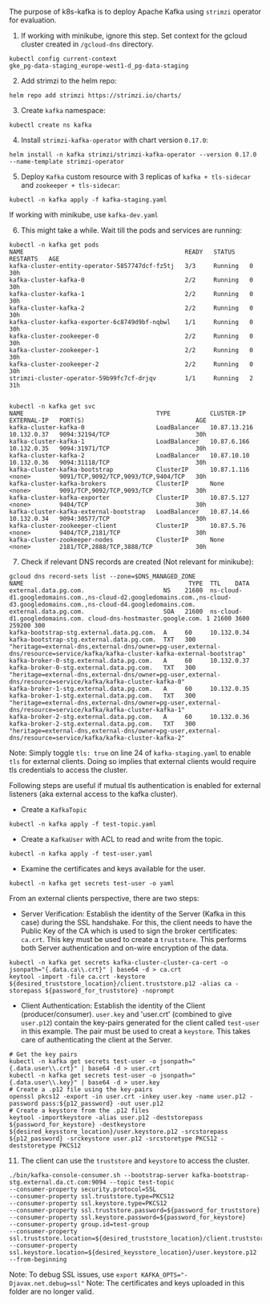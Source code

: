 
The purpose of k8s-kafka is to deploy Apache Kafka using `strimzi` operator for evaluation.

1. If working with minikube, ignore this step. Set context for the gcloud cluster created in `/gcloud-dns` directory.

```shell
kubectl config current-context
gke_pg-data-staging_europe-west1-d_pg-data-staging
```

2. Add strimzi to the helm repo:

`helm repo add strimzi https://strimzi.io/charts/`

3. Create `kafka` namespace:

`kubectl create ns kafka`

4. Install `strimzi-kafka-operator` with chart version `0.17.0`:

```shell
helm install -n kafka strimzi/strimzi-kafka-operator --version 0.17.0 --name-template strimzi-operator
```

5. Deploy `Kafka` custom resource with 3 replicas of `kafka + tls-sidecar` and `zookeeper + tls-sidecar`:

`kubectl -n kafka apply -f kafka-staging.yaml`

If working with minikube, use `kafka-dev.yaml`

6. This might take a while. Wait till the pods and services are running:

```shell
kubectl -n kafka get pods
NAME                                             READY   STATUS    RESTARTS   AGE
kafka-cluster-entity-operator-5857747dcf-fz5tj   3/3     Running   0          30h
kafka-cluster-kafka-0                            2/2     Running   0          30h
kafka-cluster-kafka-1                            2/2     Running   0          30h
kafka-cluster-kafka-2                            2/2     Running   0          30h
kafka-cluster-kafka-exporter-6c8749d9bf-nqbwl    1/1     Running   0          30h
kafka-cluster-zookeeper-0                        2/2     Running   0          30h
kafka-cluster-zookeeper-1                        2/2     Running   0          30h
kafka-cluster-zookeeper-2                        2/2     Running   0          30h
strimzi-cluster-operator-59b99fc7cf-drjqv        1/1     Running   2          31h


kubectl -n kafka get svc
NAME                                     TYPE           CLUSTER-IP     EXTERNAL-IP   PORT(S)                               AGE
kafka-cluster-kafka-0                    LoadBalancer   10.87.13.216   10.132.0.37   9094:32194/TCP                        30h
kafka-cluster-kafka-1                    LoadBalancer   10.87.6.166    10.132.0.35   9094:31971/TCP                        30h
kafka-cluster-kafka-2                    LoadBalancer   10.87.10.10    10.132.0.36   9094:31118/TCP                        30h
kafka-cluster-kafka-bootstrap            ClusterIP      10.87.1.116    <none>        9091/TCP,9092/TCP,9093/TCP,9404/TCP   30h
kafka-cluster-kafka-brokers              ClusterIP      None           <none>        9091/TCP,9092/TCP,9093/TCP            30h
kafka-cluster-kafka-exporter             ClusterIP      10.87.5.127    <none>        9404/TCP                              30h
kafka-cluster-kafka-external-bootstrap   LoadBalancer   10.87.14.66    10.132.0.34   9094:30577/TCP                        30h
kafka-cluster-zookeeper-client           ClusterIP      10.87.5.76     <none>        9404/TCP,2181/TCP                     30h
kafka-cluster-zookeeper-nodes            ClusterIP      None           <none>        2181/TCP,2888/TCP,3888/TCP            30h
```

7. Check if relevant DNS records are created (Not relevant for minikube):

```shell
gcloud dns record-sets list --zone=$DNS_MANAGED_ZONE
NAME                                              TYPE  TTL    DATA
external.data.pg.com.                      NS    21600  ns-cloud-d1.googledomains.com.,ns-cloud-d2.googledomains.com.,ns-cloud-d3.googledomains.com.,ns-cloud-d4.googledomains.com.
external.data.pg.com.                      SOA   21600  ns-cloud-d1.googledomains.com. cloud-dns-hostmaster.google.com. 1 21600 3600 259200 300
kafka-bootstrap-stg.external.data.pg.com.  A     60     10.132.0.34
kafka-bootstrap-stg.external.data.pg.com.  TXT   300    "heritage=external-dns,external-dns/owner=pg-user,external-dns/resource=service/kafka/kafka-cluster-kafka-external-bootstrap"
kafka-broker-0-stg.external.data.pg.com.   A     60     10.132.0.37
kafka-broker-0-stg.external.data.pg.com.   TXT   300    "heritage=external-dns,external-dns/owner=pg-user,external-dns/resource=service/kafka/kafka-cluster-kafka-0"
kafka-broker-1-stg.external.data.pg.com.   A     60     10.132.0.35
kafka-broker-1-stg.external.data.pg.com.   TXT   300    "heritage=external-dns,external-dns/owner=pg-user,external-dns/resource=service/kafka/kafka-cluster-kafka-1"
kafka-broker-2-stg.external.data.pg.com.   A     60     10.132.0.36
kafka-broker-2-stg.external.data.pg.com.   TXT   300    "heritage=external-dns,external-dns/owner=pg-user,external-dns/resource=service/kafka/kafka-cluster-kafka-2"
```

Note: Simply toggle `tls: true` on line 24 of `kafka-staging.yaml` to enable `tls` for external clients. Doing so implies that external clients would require tls credentials to access the cluster.

Following steps are useful if mutual tls authentication is enabled for external listeners (aka external access to the kafka cluster).

 - Create a `KafkaTopic`
```shell
kubectl -n kafka apply -f test-topic.yaml
```

 - Create a `KafkaUser` with ACL to read and write from the topic.
```shell
kubectl -n kafka apply -f test-user.yaml
```

 - Examine the certificates and keys available for the user.
```shell
kubectl -n kafka get secrets test-user -o yaml
```
From an external clients perspective, there are two steps:

 -  Server Verification: Establish the identity of the Server (Kafka
   in this case) during the SSL handshake. For this, the client needs to
   have the Public Key of the CA which is used to sign the broker
   certificates: `ca.crt`. This key must be used to create a
   `truststore`. This performs both Server authentication and on-wire
   encryption of the data.

```shell
kubectl -n kafka get secrets kafka-cluster-cluster-ca-cert -o jsonpath="{.data.ca\\.crt}" | base64 -d > ca.crt
keytool -import -file ca.crt -keystore ${desired_truststore_location}/client.truststore.p12 -alias ca -storepass ${password_for_truststore} -noprompt
```

 - Client Authentication: Establish the identity of the Client
   (producer/consumer). `user.key` and 'user.crt' (combined to give
   `user.p12`) contain the key-pairs generated for the client called
   `test-user` in this example. The pair must be used to creat a
   `keystore`. This takes care of authenticating the client at the
   Server.

```shell
# Get the key pairs
kubectl -n kafka get secrets test-user -o jsonpath="{.data.user\\.crt}" | base64 -d > user.crt
kubectl -n kafka get secrets test-user -o jsonpath="{.data.user\\.key}" | base64 -d > user.key
# Create a .p12 file using the key-pairs
openssl pkcs12 -export -in user.crt -inkey user.key -name user.p12 -password pass:${p12_password} -out user.p12
# Create a keystore from the .p12 files
keytool -importkeystore -alias user.p12 -deststorepass ${password_for_keystore} -destkeystore ${desired_keysstore_location}/user.keystore.p12 -srcstorepass ${p12_password} -srckeystore user.p12 -srcstoretype PKCS12 -deststoretype PKCS12
```

11. The client can use the `truststore` and `keystore` to access the cluster.
```shell
./bin/kafka-console-consumer.sh --bootstrap-server kafka-bootstrap-stg.external.da.ct.com:9094 --topic test-topic
--consumer-property security.protocol=SSL
--consumer-property ssl.truststore.type=PKCS12
--consumer-property ssl.keystore.type=PKCS12
--consumer-property ssl.truststore.password=${password_for_truststore}
--consumer-property ssl.keystore.password=${password_for_keystore}
--consumer-property group.id=test-group
--consumer-property ssl.truststore.location=${desired_truststore_location}/client.truststore.p12
--consumer-property ssl.keystore.location=${desired_keysstore_location}/user.keystore.p12 --from-beginning
```
Note: To debug SSL issues, use `export KAFKA_OPTS="-Djavax.net.debug=ssl"`
Note: The certificates and keys uploaded in this folder are no longer valid. 